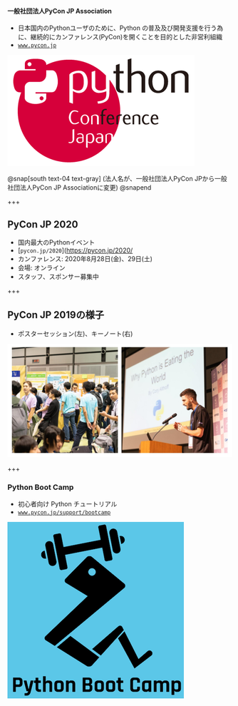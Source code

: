 #### 一般社団法人PyCon JP Association

* 日本国内のPythonユーザのために、Python の普及及び開発支援を行う為に、継続的にカンファレンス(PyCon)を開くことを目的とした非営利組織
* [`www.pycon.jp`](https://www.pycon.jp/)

![PyCon JP](assets/images/pyconjp_logo.png)

@snap[south text-04 text-gray]
(法人名が、一般社団法人PyCon JPから一般社団法人PyCon JP Associationに変更)
@snapend

+++

## PyCon JP 2020

- 国内最大のPythonイベント
- [`pycon.jp/2020`](https://pycon.jp/2020/
- カンファレンス: 2020年8月28日(金)、29日(土)
- 会場: オンライン
- スタッフ、スポンサー募集中

+++

## PyCon JP 2019の様子

- ポスターセッション(左)、キーノート(右)

![PyCon JP 2019 Photo](assets/images/pyconjp2019photo.jpg)

+++

### Python Boot Camp

- 初心者向け Python チュートリアル
- [`www.pycon.jp/support/bootcamp`](https://www.pycon.jp/support/bootcamp.html)

![Python Boot Camp](assets/images/python-boot-camp-logo.png)

